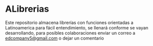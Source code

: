 # ALibrerias
Este repositorio almacena librerías con funciones orientadas a Latinoamerica para fácil entendimiento, se llenará conforme se vayan desarrollando, para posibles colaboraciones enviar un correo a edcompany5@gmail.com o dejar un comentario
